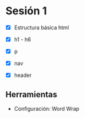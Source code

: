 # Sesión 1
- [x] Estructura básica html
- [x] h1 - h6
- [x] p
- [x] nav
- [x] header



## Herramientas
- Configuración: Word Wrap